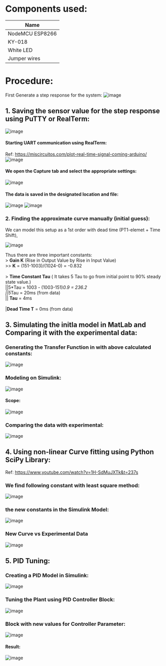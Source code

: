 # Components used:
| Name   | 
|----------|
| NodeMCU ESP8266 |
| KY-018 |
| White LED | 
| Jumper wires | 

# Procedure:
First Generate a step response for the system:
![image](https://github.com/haris-mujeeb/Digital-Control-Projects/assets/57053470/6beb5dbb-e0ed-41a1-bb5d-83fff4fe60bd)

## 1. Saving the sensor value for the step response using PuTTY or RealTerm:
![image](https://github.com/haris-mujeeb/Digital-Control-Projects/assets/57053470/f4db8974-6fe5-418c-8f70-60b302dcb682)
#### Starting UART communication using RealTerm:
Ref: https://miscircuitos.com/plot-real-time-signal-coming-arduino/
![image](https://github.com/haris-mujeeb/Digital-Control-Projects/assets/57053470/616df685-c2bc-49b8-90c5-5178efd5d9ba)

#### We open the Capture tab and select the appropriate settings:
![image](https://github.com/haris-mujeeb/Digital-Control-Projects/assets/57053470/f00efcc0-77a0-4799-85d4-cfe4435ff868)

#### The data is saved in the designated location and file:
![image](https://github.com/haris-mujeeb/Digital-Control-Projects/assets/57053470/22fbc7a9-ee52-47a6-afe0-b07c26001fb2)
![image](https://github.com/haris-mujeeb/Digital-Control-Projects/assets/57053470/13cfce42-2a39-496a-a306-c2f627dc5167)

### 2. Finding the approximate curve manually (initial guess):
We can model this setup as a 1st order with dead time  (PT1-elemet + Time Shift), 

![image](https://github.com/haris-mujeeb/Digital-Control-Projects/assets/57053470/be702169-3e4f-4ff9-a358-87783ba899f1)

  Thus there are three important constants: <br />
	> **Gain K** (Rise in Output Value by Rise in Input Value)<br />
		>> **K** = (151-1003)/(1024-0) = -0.832<br /><br />
	> **Time Constant Tau** ( It takes 5 Tau to go from initial point to 90% steady state value.)<br />
		||5*Tau = 1003 - (1003-151)*0.9 = 236.2  <br />
		||5*Tau = 20ms (from data)<br />
		 || **Tau** = 4ms<br /><br />
	|**Dead Time T** = 0ms (from data)<br />
	
	
## 3. Simulating the initla model in MatLab and Comparing it with the experimental data:
### Generating the Transfer Function in with above calculated constants:
![image](https://github.com/haris-mujeeb/Digital-Control-Projects/assets/57053470/76da910f-9e64-4c9d-b33a-6cb9b9c88bdd)

### Modeling on Simulink:
![image](https://github.com/haris-mujeeb/Digital-Control-Projects/assets/57053470/58deb3d6-c40b-4814-bee4-54d456cfcb82)

#### Scope:
![image](https://github.com/haris-mujeeb/Digital-Control-Projects/assets/57053470/b063786f-7a06-48a3-97c8-1d90aa974e33)


### Comparing the data with experimental:
![image](https://github.com/haris-mujeeb/Digital-Control-Projects/assets/57053470/5c5f320e-fdb0-4fa6-a3dd-9e7b974cf24c)

	
## 4. Using non-linear Curve fitting using Python SciPy Library:
Ref: https://www.youtube.com/watch?v=1H-SdMuJXTk&t=237s
	
### We find following constant with least square method:
![image](https://github.com/haris-mujeeb/Digital-Control-Projects/assets/57053470/a2e0e538-4717-4743-b96e-165b21fbd1f1)

### the new constants in the Simulink Model:
![image](https://github.com/haris-mujeeb/Digital-Control-Projects/assets/57053470/529810db-7a3d-4fbb-b71b-9638c98afa9a)
	
### New Curve vs Experimental Data
![image](https://github.com/haris-mujeeb/Digital-Control-Projects/assets/57053470/f2ca99a8-2499-4f58-a450-608199cfb48d)

		
## 5. PID Tuning:
### Creating a PID Model in Simulink:
![image](https://github.com/haris-mujeeb/Digital-Control-Projects/assets/57053470/0a5c7ced-d7b6-4ae4-b351-23c5641d8e9c)

### Tuning the Plant using PID Controller Block:
![image](https://github.com/haris-mujeeb/Digital-Control-Projects/assets/57053470/16aa0490-4b0d-43c9-90cd-9dc463a91318)

### Block with new values for Controller Parameter:
![image](https://github.com/haris-mujeeb/Digital-Control-Projects/assets/57053470/66b80a9c-fbe3-49fd-b5bc-515ce8c9a6b5)
		
#### Result:
![image](https://github.com/haris-mujeeb/Digital-Control-Projects/assets/57053470/8de5d8f5-6d84-4724-8d5f-dce54cae89ee)

